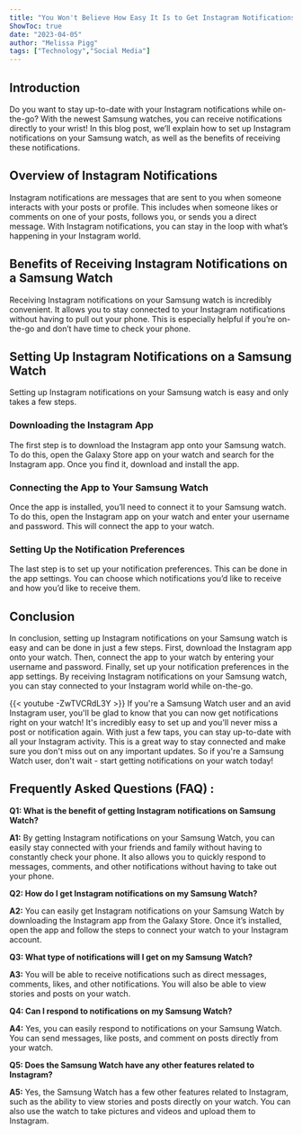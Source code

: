 ```yaml
---
title: "You Won't Believe How Easy It Is to Get Instagram Notifications on Your Samsung Watch!"
ShowToc: true 
date: "2023-04-05"
author: "Melissa Pigg" 
tags: ["Technology","Social Media"]
---
```

## Introduction 
Do you want to stay up-to-date with your Instagram notifications while on-the-go? With the newest Samsung watches, you can receive notifications directly to your wrist! In this blog post, we’ll explain how to set up Instagram notifications on your Samsung watch, as well as the benefits of receiving these notifications. 

## Overview of Instagram Notifications 
Instagram notifications are messages that are sent to you when someone interacts with your posts or profile. This includes when someone likes or comments on one of your posts, follows you, or sends you a direct message. With Instagram notifications, you can stay in the loop with what’s happening in your Instagram world. 

## Benefits of Receiving Instagram Notifications on a Samsung Watch 
Receiving Instagram notifications on your Samsung watch is incredibly convenient. It allows you to stay connected to your Instagram notifications without having to pull out your phone. This is especially helpful if you’re on-the-go and don’t have time to check your phone. 

## Setting Up Instagram Notifications on a Samsung Watch 
Setting up Instagram notifications on your Samsung watch is easy and only takes a few steps. 

### Downloading the Instagram App 
The first step is to download the Instagram app onto your Samsung watch. To do this, open the Galaxy Store app on your watch and search for the Instagram app. Once you find it, download and install the app. 

### Connecting the App to Your Samsung Watch 
Once the app is installed, you’ll need to connect it to your Samsung watch. To do this, open the Instagram app on your watch and enter your username and password. This will connect the app to your watch. 

### Setting Up the Notification Preferences 
The last step is to set up your notification preferences. This can be done in the app settings. You can choose which notifications you’d like to receive and how you’d like to receive them. 

## Conclusion 
In conclusion, setting up Instagram notifications on your Samsung watch is easy and can be done in just a few steps. First, download the Instagram app onto your watch. Then, connect the app to your watch by entering your username and password. Finally, set up your notification preferences in the app settings. By receiving Instagram notifications on your Samsung watch, you can stay connected to your Instagram world while on-the-go.

{{< youtube -ZwTVCRdL3Y >}} 
If you're a Samsung Watch user and an avid Instagram user, you'll be glad to know that you can now get notifications right on your watch! It's incredibly easy to set up and you'll never miss a post or notification again. With just a few taps, you can stay up-to-date with all your Instagram activity. This is a great way to stay connected and make sure you don't miss out on any important updates. So if you're a Samsung Watch user, don't wait - start getting notifications on your watch today!

## Frequently Asked Questions (FAQ) :
**Q1: What is the benefit of getting Instagram notifications on Samsung Watch?**

**A1:** By getting Instagram notifications on your Samsung Watch, you can easily stay connected with your friends and family without having to constantly check your phone. It also allows you to quickly respond to messages, comments, and other notifications without having to take out your phone. 

**Q2: How do I get Instagram notifications on my Samsung Watch?**

**A2:** You can easily get Instagram notifications on your Samsung Watch by downloading the Instagram app from the Galaxy Store. Once it’s installed, open the app and follow the steps to connect your watch to your Instagram account. 

**Q3: What type of notifications will I get on my Samsung Watch?**

**A3:** You will be able to receive notifications such as direct messages, comments, likes, and other notifications. You will also be able to view stories and posts on your watch. 

**Q4: Can I respond to notifications on my Samsung Watch?**

**A4:** Yes, you can easily respond to notifications on your Samsung Watch. You can send messages, like posts, and comment on posts directly from your watch. 

**Q5: Does the Samsung Watch have any other features related to Instagram?**

**A5:** Yes, the Samsung Watch has a few other features related to Instagram, such as the ability to view stories and posts directly on your watch. You can also use the watch to take pictures and videos and upload them to Instagram.


